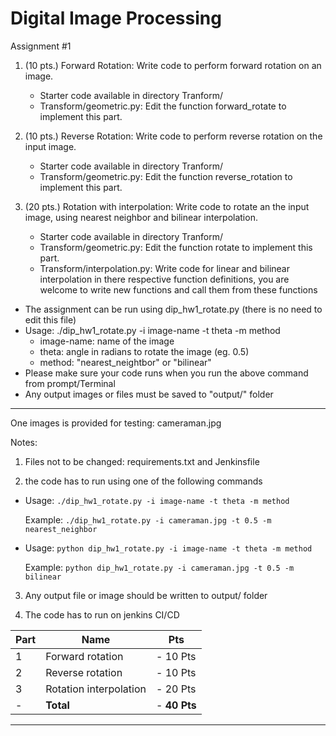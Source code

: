 # Digital Image Processing 
Assignment #1


1. (10 pts.) Forward Rotation: Write code to perform forward rotation on an image.
    - Starter code available in directory Tranform/
    - Transform/geometric.py: Edit the function forward_rotate to implement this part.
    
2. (10 pts.) Reverse Rotation: Write code to perform reverse rotation on the input image.
    - Starter code available in directory Tranform/
    - Transform/geometric.py: Edit the function reverse_rotation to implement this part.
    
2. (20 pts.) Rotation with interpolation: Write code to rotate an the input image, using nearest neighbor and bilinear interpolation.
    - Starter code available in directory Tranform/
    - Transform/geometric.py: Edit the function rotate to implement this part.
    - Transform/interpolation.py: Write code for linear and bilinear interpolation in there respective function definitions, you are welcome to write new functions and call them from these functions


  - The assignment can be run using dip_hw1_rotate.py (there is no need to edit this file)
  - Usage: ./dip_hw1_rotate.py -i image-name -t theta -m method                   
       - image-name: name of the image
       - theta: angle in radians to rotate the image (eg. 0.5)
       - method: "nearest_neightbor" or "bilinear" 
  - Please make sure your code runs when you run the above command from prompt/Terminal
  - Any output images or files must be saved to "output/" folder

----------------------
One images is provided for testing: cameraman.jpg
  
Notes: 

1. Files not to be changed: requirements.txt and Jenkinsfile 

2. the code has to run using one of the following commands

 - Usage: `./dip_hw1_rotate.py -i image-name -t theta -m method`
 
   Example: `./dip_hw1_rotate.py -i cameraman.jpg -t 0.5 -m nearest_neighbor`

 - Usage: `python dip_hw1_rotate.py -i image-name -t theta -m method`
 
   Example: `python dip_hw1_rotate.py -i cameraman.jpg -t 0.5 -m bilinear`
  
3. Any output file or image should be written to output/ folder

4. The code has to run on jenkins CI/CD


Part| Name | Pts
--------------|-------------|----------
1|Forward rotation |- 10 Pts
2|Reverse rotation |- 10 Pts
3|Rotation interpolation |- 20 Pts
-|**Total**     | - **40 Pts**

-----------------------



